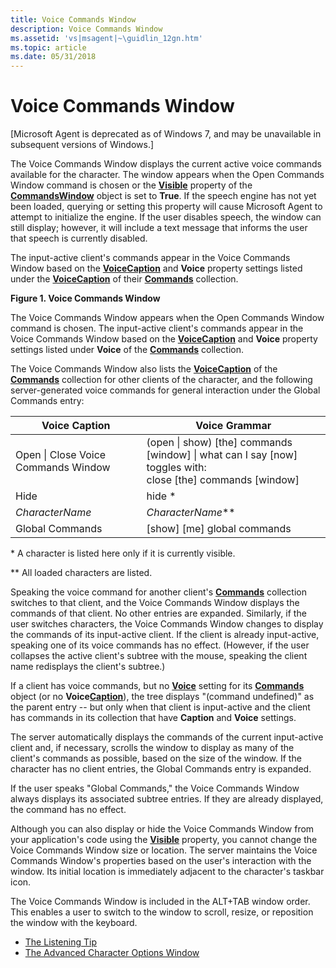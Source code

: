 ```yaml
---
title: Voice Commands Window
description: Voice Commands Window
ms.assetid: 'vs|msagent|~\guidlin_12gn.htm'
ms.topic: article
ms.date: 05/31/2018
---
```


# Voice Commands Window

\[Microsoft Agent is deprecated as of Windows 7, and may be unavailable in subsequent versions of Windows.\]

The Voice Commands Window displays the current active voice commands available for the character. The window appears when the Open Commands Window command is chosen or the [**Visible**](visible-property.md) property of the [**CommandsWindow**](/windows/desktop/lwef/the-commandswindow-object) object is set to **True**. If the speech engine has not yet been loaded, querying or setting this property will cause Microsoft Agent to attempt to initialize the engine. If the user disables speech, the window can still display; however, it will include a text message that informs the user that speech is currently disabled.

The input-active client's commands appear in the Voice Commands Window based on the [**Voice**](voice-property.md)[**Caption**](caption-property.md) and **Voice** property settings listed under the [**VoiceCaption**](voicecaption-property.md) of their [**Commands**](/windows/desktop/lwef/the-commands-collection-object) collection.

**Figure 1. Voice Commands Window**

The Voice Commands Window appears when the Open Commands Window command is chosen. The input-active client's commands appear in the Voice Commands Window based on the [**Voice**](voice-property.md)[**Caption**](caption-property.md) and **Voice** property settings listed under **Voice** of the [**Commands**](/windows/desktop/lwef/the-commands-collection-object) collection.

The Voice Commands Window also lists the [**VoiceCaption**](voicecaption-property.md) of the [**Commands**](/windows/desktop/lwef/the-commands-collection-object) collection for other clients of the character, and the following server-generated voice commands for general interaction under the Global Commands entry:



| Voice Caption                       | Voice Grammar                                                                                                                                            |
|-------------------------------------|----------------------------------------------------------------------------------------------------------------------------------------------------------|
| Open \| Close Voice Commands Window | (open \| show) \[the\] commands \[window\] \| what can I say \[now\] <br/> toggles with: <br/> close \[the\] commands \[window\] <br/> |
| Hide                                | hide \*                                                                                                                                                  |
| *CharacterName*                     | *CharacterName*\*\*                                                                                                                                      |
| Global Commands                     | \[show\] \[me\] global commands                                                                                                                          |



 

\* A character is listed here only if it is currently visible.

\*\* All loaded characters are listed.

Speaking the voice command for another client's [**Commands**](/windows/desktop/lwef/the-commands-collection-object) collection switches to that client, and the Voice Commands Window displays the commands of that client. No other entries are expanded. Similarly, if the user switches characters, the Voice Commands Window changes to display the commands of its input-active client. If the client is already input-active, speaking one of its voice commands has no effect. (However, if the user collapses the active client's subtree with the mouse, speaking the client name redisplays the client's subtree.)

If a client has voice commands, but no [**Voice**](voice-property.md) setting for its [**Commands**](/windows/desktop/lwef/the-commands-collection-object) object (or no **Voice**[**Caption**](caption-property.md)), the tree displays "(command undefined)" as the parent entry -- but only when that client is input-active and the client has commands in its collection that have **Caption** and **Voice** settings.

The server automatically displays the commands of the current input-active client and, if necessary, scrolls the window to display as many of the client's commands as possible, based on the size of the window. If the character has no client entries, the Global Commands entry is expanded.

If the user speaks "Global Commands," the Voice Commands Window always displays its associated subtree entries. If they are already displayed, the command has no effect.

Although you can also display or hide the Voice Commands Window from your application's code using the [**Visible**](visible-property.md) property, you cannot change the Voice Commands Window size or location. The server maintains the Voice Commands Window's properties based on the user's interaction with the window. Its initial location is immediately adjacent to the character's taskbar icon.

The Voice Commands Window is included in the ALT+TAB window order. This enables a user to switch to the window to scroll, resize, or reposition the window with the keyboard.

-   [The Listening Tip](the-listening-tip.md)
-   [The Advanced Character Options Window](https://www.bing.com/search?q=The+Advanced+Character+Options+Window)

 


